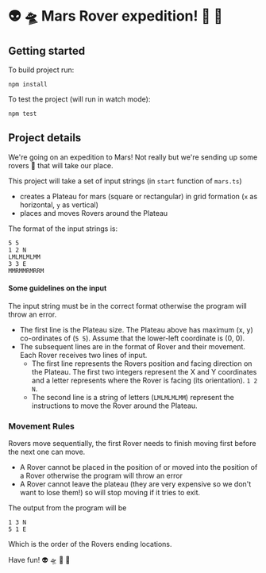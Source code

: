 # 👽 🛸 Mars Rover expedition! 🚀 🤖

## Getting started

To build project run:

`npm install`

To test the project (will run in watch mode):

`npm test`

## Project details

We're going on an expedition to Mars!
Not really but we're sending up some rovers 🤖 that will take our place.

This project will take a set of input strings (in `start` function of `mars.ts`)

- creates a Plateau for mars (square or rectangular) in grid formation (`x` as horizontal, `y` as vertical)
- places and moves Rovers around the Plateau

The format of the input strings is:

```
5 5
1 2 N
LMLMLMLMM
3 3 E
MMRMMRMRRM
```

#### Some guidelines on the input

The input string must be in the correct format otherwise the program will throw an error.

- The first line is the Plateau size. The Plateau above has maximum (x, y) co-ordinates of (`5 5`). Assume that the lower-left coordinate is (0, 0).
- The subsequent lines are in the format of Rover and their movement. Each Rover receives two lines of input.
  - The first line represents the Rovers position and facing direction on the Plateau. The first two integers represent the X and Y coordinates and a letter represents where the Rover is facing (its orientation).
    `1 2 N`.
  - The second line is a string of letters (`LMLMLMLMM`) represent the instructions to move the Rover around the Plateau.

### Movement Rules

Rovers move sequentially, the first Rover needs to finish moving first before the next one can move.

- A Rover cannot be placed in the position of or moved into the position of a Rover otherwise the program will throw an error
- A Rover cannot leave the plateau (they are very expensive so we don't want to lose them!) so will stop moving if it tries to exit.

The output from the program will be

```
1 3 N
5 1 E
```

Which is the order of the Rovers ending locations.

Have fun! 👽 🛸 🚀 🤖
